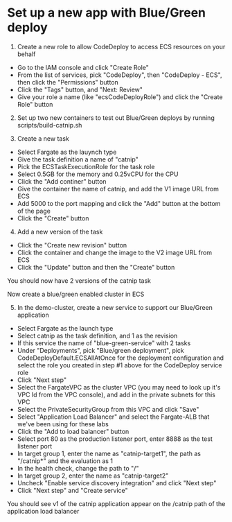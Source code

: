 # Set up a new app with Blue/Green deploy

1. Create a new role to allow CodeDeploy to access ECS resources on your behalf
- Go to the IAM console and click "Create Role"
- From the list of services, pick "CodeDeploy", then "CodeDeploy - ECS", then click the "Permissions" button
- Click the "Tags" button, and "Next: Review"
- Give your role a name (like "ecsCodeDeployRole") and click the "Create Role" button
  
  
2. Set up two new containers to test out Blue/Green deploys by running scripts/build-catnip.sh


3. Create a new task
- Select Fargate as the lauynch type
- Give the task definition a name of "catnip"
- Pick the ECSTaskExecutionRole for the task role
- Select 0.5GB for the memory and 0.25vCPU for the CPU
- Click the "Add continer" button
- Give the container the name of catnip, and add the V1 image URL from ECS
- Add 5000 to the port mapping and click the "Add" button at the bottom of the page
- Click the "Create" button

4. Add a new version of the task
- Click the "Create new revision" button
- Click the container and change the image to the V2 image URL from ECS
- Click the "Update" button and then the "Create" button

You should now have 2 versions of the catnip task
  
Now create a blue/green enabled cluster in ECS

5. In the demo-cluster, create a new service to support our Blue/Green application
- Select Fargate as the launch type
- Select catnip as the task definition, and 1 as the revision 
- If this service the name of "blue-green-service" with 2 tasks
- Under "Deployments", pick "Blue/green deployment", pick CodeDeployDefault.ECSAllAtOnce for the deployment configuration and select the role you created in step #1 above for the CodeDeploy service role
- Click "Next step"
- Select the FargateVPC as the cluster VPC (you may need to look up it's VPC Id from the VPC console), and add in the private subnets for this VPC
- Select the PrivateSecurityGroup from this VPC and click "Save"
- Select "Application Load Balancer" and select the Fargate-ALB that we've been using for these labs
- Click the "Add to load balancer" button
- Select port 80 as the production listener port, enter 8888 as the test listener port
- In target group 1, enter the name as "catnip-target1", the path as "/catnip*" and the evaluation as 1
- In the health check, change the path to "/"
- In target group 2, enter the name as "catnip-target2"
- Uncheck "Enable service discovery integration" and click "Next step"
- Click "Next step" and "Create service"
  
You should see v1 of the catnip application appear on the /catnip path of the application load balancer
